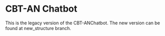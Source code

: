 # CBT-AN Chatbot

This is the legacy version of the CBT-ANChatbot. The new version can be found at new_structure branch.
